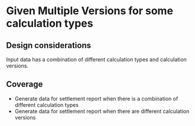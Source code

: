 # Given Multiple Versions for some calculation types

## Design considerations
Input data has a combination of different calculation types and calculation versions. 

## Coverage
- Generate data for settlement report when there is a combination of different calculation types
- Generate data for settlement report when there are different calculation versions
